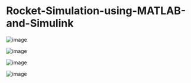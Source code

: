 # Rocket-Simulation-using-MATLAB-and-Simulink


![image](https://user-images.githubusercontent.com/71886103/199480308-ee593420-5375-4923-81df-0fee69f17ce5.png)

![image](https://user-images.githubusercontent.com/71886103/199480888-39551423-f0a0-4405-8933-8d6cee775ba8.png)

![image](https://user-images.githubusercontent.com/71886103/199480558-1e55ca83-9bbd-4774-b64a-d225745d3fc7.png)

![image](https://user-images.githubusercontent.com/71886103/199480740-22a7a5ad-eaf6-46d9-811c-87820dc4b4d3.png)
